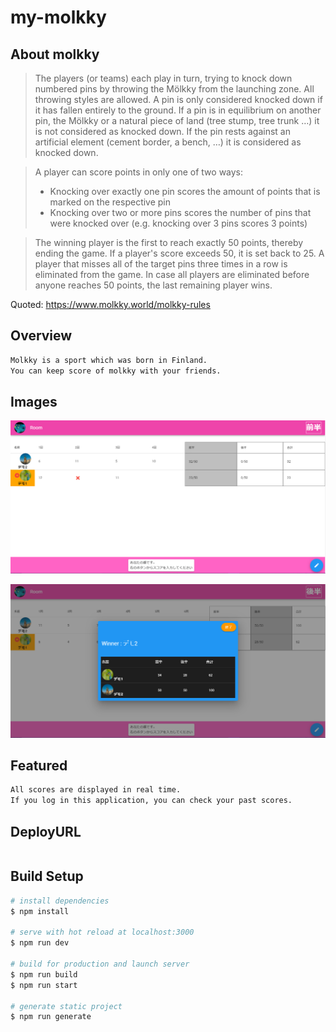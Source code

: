 # my-molkky

## About molkky

> The players (or teams) each play in turn, trying to knock down numbered pins by throwing the Mölkky from the launching zone. All throwing styles are allowed. A pin is only considered knocked down if it has fallen entirely to the ground. If a pin is in equilibrium on another pin, the Mölkky or a natural piece of land (tree stump, tree trunk …) it is not considered as knocked down. If the pin rests against an artificial element (cement border, a bench, …) it is considered as knocked down.

> A player can score points in only one of two ways:
>
> - Knocking over exactly one pin scores the amount of points that is marked on the respective pin
> - Knocking over two or more pins scores the number of pins that were knocked over (e.g. knocking over 3 pins scores 3 points)

> The winning player is the first to reach exactly 50 points, thereby ending the game. If a player's score exceeds 50, it is set back to 25. A player that misses all of the target pins three times in a row is eliminated from the game. In case all players are eliminated before anyone reaches 50 points, the last remaining player wins.

Quoted: https://www.molkky.world/molkky-rules

## Overview

```bash
Molkky is a sport which was born in Finland.
You can keep score of molkky with your friends.
```

## Images

<img src="https://github.com/xyytgae/my-molkky/blob/images/capture_1.png" alt="capture_1" >

![alt](/assets/captures/capture_2.PNG)

## Featured

```bash
All scores are displayed in real time.
If you log in this application, you can check your past scores.
```

## DeployURL

```bash

```

## Build Setup

```bash
# install dependencies
$ npm install

# serve with hot reload at localhost:3000
$ npm run dev

# build for production and launch server
$ npm run build
$ npm run start

# generate static project
$ npm run generate
```
